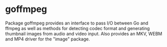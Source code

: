 # goffmpeg
Package goffmpeg provides an interface to pass I/O between Go and ffmpeg as
well as methods for detecting codec format and generating thumbnail images
from audio and video input. Also provides an MKV, WEBM and MP4 driver for
the "image" package.
